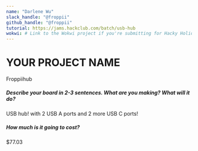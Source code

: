 ```yaml
---
name: "Darlene Wu"
slack_handle: "@froppii"
github_handle: "@froppii"
tutorial: https://jams.hackclub.com/batch/usb-hub
wokwi: # Link to the Wokwi project if you're submitting for Hacky Holidays
---
```


# YOUR PROJECT NAME
Froppiihub

##### Describe your board in 2-3 sentences. What are you making? What will it do?
USB hub! with 2 USB A ports and 2 more USB C ports!

##### How much is it going to cost?
$77.03

<!-- Tell us a little bit about your design process. What were some challenges? What helped? ***Totally optional*** -->
